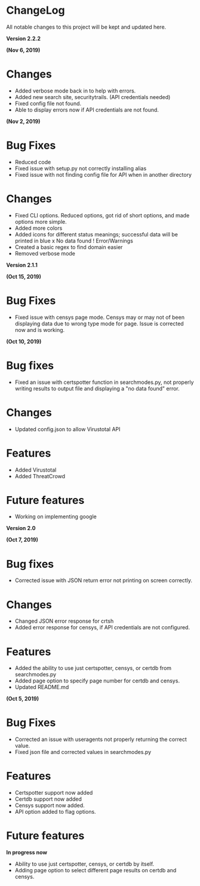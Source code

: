# ChangeLog

All notable changes to this project will be kept and updated here.

**Version 2.2.2**

**(Nov 6, 2019)**
# Changes
* Added verbose mode back in to help with errors.
* Added new search site, securitytrails. (API credentials needed)
* Fixed config file not found.
* Able to display errors now if API credentials are not found.

**(Nov 2, 2019)**
# Bug Fixes
* Reduced code
* Fixed issue with setup.py not correctly installing alias
* Fixed issue with not finding config file for API when in another directory

# Changes
* Fixed CLI options. Reduced options, got rid of short options, and made options more simple.
* Added more colors
* Added icons for different status meanings;
	successful data will be printed in blue
	x No data found
	! Error/Warnings
* Created a basic regex to find domain easier
* Removed verbose mode

**Version 2.1.1**

**(Oct 15, 2019)**
# Bug Fixes
* Fixed issue with censys page mode. Censys may or may not of been displaying data due to wrong type mode for page. Issue is corrected now and is working. 

**(Oct 10, 2019)**
# Bug fixes
* Fixed an issue with certspotter function in searchmodes.py, not properly writing results to output file and displaying a "no data found" error.

# Changes
* Updated config.json to allow Virustotal API

# Features
* Added Virustotal
* Added ThreatCrowd

# Future features
* Working on implementing google

**Version 2.0**

**(Oct 7, 2019)**

# Bug fixes
* Corrected issue with JSON return error not printing on screen correctly.

# Changes
* Changed JSON error response for crtsh
* Added error response for censys, if API credentials are not configured.

# Features
* Added the ability to use just certspotter, censys, or certdb from searchmodes.py
* Added page option to specify page number for certdb and censys.
* Updated README.md

**(Oct 5, 2019)**

# Bug Fixes
* Corrected an issue with useragents not properly returning the correct value.
* Fixed json file and corrected values in searchmodes.py

# Features
* Certspotter support now added
* Certdb support now added
* Censys support now added.
* API option added to flag options.

# Future features
**In progress now**
* Ability to use just certspotter, censys, or certdb by itself.
* Adding page option to select different page results on certdb and censys.


